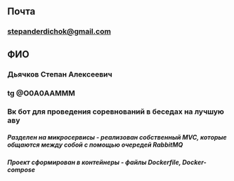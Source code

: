 ## Почта
### stepanderdichok@gmail.com
## ФИО
### Дьячков Степан Алексеевич
### tg @O0A0AAMMM

<h3>Вк бот для проведения соревнований в беседах на лучшую аву</h3>
<h5>Разделен на микросервисы - реализован собственный MVC, которые общаются между собой с помощью очередей RabbitMQ</h5>
<h5>Проект сформирован в контейнеры - файлы Dockerfile, Docker-compose</h5>
